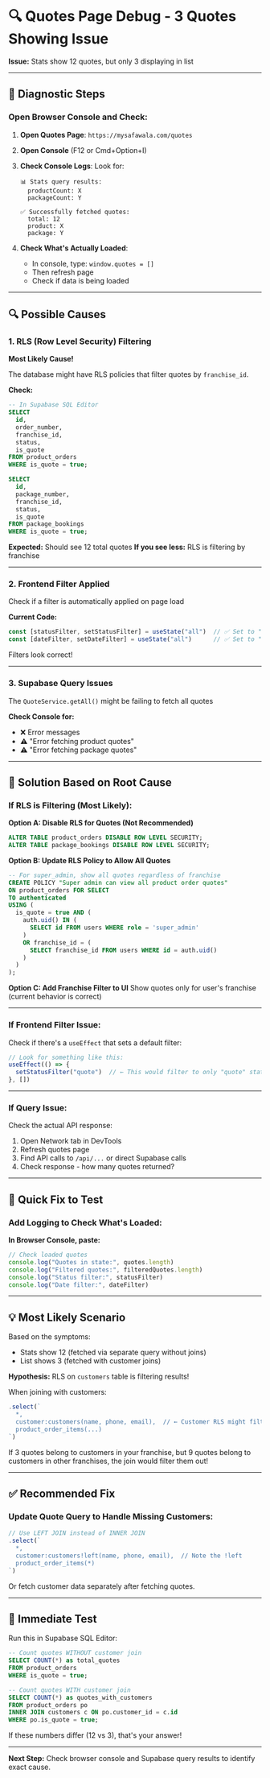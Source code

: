 # 🔍 Quotes Page Debug - 3 Quotes Showing Issue

**Issue:** Stats show 12 quotes, but only 3 displaying in list

---

## 🧪 Diagnostic Steps

### Open Browser Console and Check:

1. **Open Quotes Page**: `https://mysafawala.com/quotes`

2. **Open Console** (F12 or Cmd+Option+I)

3. **Check Console Logs**: Look for:
   ```
   📊 Stats query results:
     productCount: X
     packageCount: Y
   
   ✅ Successfully fetched quotes:
     total: 12
     product: X  
     package: Y
   ```

4. **Check What's Actually Loaded**:
   - In console, type: `window.quotes = []` 
   - Then refresh page
   - Check if data is being loaded

---

## 🔍 Possible Causes

### 1. **RLS (Row Level Security) Filtering**
**Most Likely Cause!**

The database might have RLS policies that filter quotes by `franchise_id`.

**Check:**
```sql
-- In Supabase SQL Editor
SELECT 
  id,
  order_number,
  franchise_id,
  status,
  is_quote
FROM product_orders
WHERE is_quote = true;

SELECT 
  id,
  package_number,
  franchise_id,
  status,
  is_quote  
FROM package_bookings
WHERE is_quote = true;
```

**Expected:** Should see 12 total quotes
**If you see less:** RLS is filtering by franchise

---

### 2. **Frontend Filter Applied**
Check if a filter is automatically applied on page load

**Current Code:**
```typescript
const [statusFilter, setStatusFilter] = useState("all")  // ✅ Set to "all"
const [dateFilter, setDateFilter] = useState("all")      // ✅ Set to "all"  
```

Filters look correct!

---

### 3. **Supabase Query Issues**
The `QuoteService.getAll()` might be failing to fetch all quotes

**Check Console for:**
- ❌ Error messages  
- ⚠️ "Error fetching product quotes"
- ⚠️ "Error fetching package quotes"

---

## 🎯 Solution Based on Root Cause

### If RLS is Filtering (Most Likely):

**Option A: Disable RLS for Quotes (Not Recommended)**
```sql
ALTER TABLE product_orders DISABLE ROW LEVEL SECURITY;
ALTER TABLE package_bookings DISABLE ROW LEVEL SECURITY;
```

**Option B: Update RLS Policy to Allow All Quotes**
```sql
-- For super_admin, show all quotes regardless of franchise
CREATE POLICY "Super admin can view all product order quotes"
ON product_orders FOR SELECT
TO authenticated
USING (
  is_quote = true AND (
    auth.uid() IN (
      SELECT id FROM users WHERE role = 'super_admin'
    )
    OR franchise_id = (
      SELECT franchise_id FROM users WHERE id = auth.uid()
    )
  )
);
```

**Option C: Add Franchise Filter to UI**
Show quotes only for user's franchise (current behavior is correct)

---

### If Frontend Filter Issue:

Check if there's a `useEffect` that sets a default filter:

```typescript
// Look for something like this:
useEffect(() => {
  setStatusFilter("quote")  // ← This would filter to only "quote" status
}, [])
```

---

### If Query Issue:

Check the actual API response:

1. Open Network tab in DevTools
2. Refresh quotes page  
3. Find API calls to `/api/...` or direct Supabase calls
4. Check response - how many quotes returned?

---

## 🔧 Quick Fix to Test

### Add Logging to Check What's Loaded:

**In Browser Console, paste:**
```javascript
// Check loaded quotes
console.log("Quotes in state:", quotes.length)
console.log("Filtered quotes:", filteredQuotes.length)
console.log("Status filter:", statusFilter)
console.log("Date filter:", dateFilter)
```

---

## 💡 Most Likely Scenario

Based on the symptoms:
- Stats show 12 (fetched via separate query without joins)
- List shows 3 (fetched with customer joins)

**Hypothesis:** RLS on `customers` table is filtering results!

When joining with customers:
```typescript
.select(`
  *,
  customer:customers(name, phone, email),  // ← Customer RLS might filter!
  product_order_items(...)
`)
```

If 3 quotes belong to customers in your franchise, but 9 quotes belong to customers in other franchises, the join would filter them out!

---

## ✅ Recommended Fix

### Update Quote Query to Handle Missing Customers:

```typescript
// Use LEFT JOIN instead of INNER JOIN
.select(`
  *,
  customer:customers!left(name, phone, email),  // Note the !left
  product_order_items(*)
`)
```

Or fetch customer data separately after fetching quotes.

---

## 🧪 Immediate Test

Run this in Supabase SQL Editor:

```sql
-- Count quotes WITHOUT customer join
SELECT COUNT(*) as total_quotes
FROM product_orders  
WHERE is_quote = true;

-- Count quotes WITH customer join
SELECT COUNT(*) as quotes_with_customers
FROM product_orders po
INNER JOIN customers c ON po.customer_id = c.id
WHERE po.is_quote = true;
```

If these numbers differ (12 vs 3), that's your answer!

---

**Next Step:** Check browser console and Supabase query results to identify exact cause.
